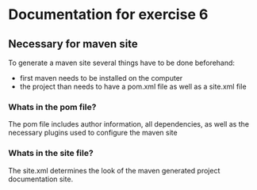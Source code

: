 # Documentation for exercise 6

## Necessary for maven site

To generate a maven site several things have to be done beforehand:

- first maven needs to be installed on the computer
- the project than needs to have a pom.xml file as well as a site.xml file

### Whats in the pom file?

The pom file includes author information, all dependencies, as well as the necessary plugins used to configure the maven site

### Whats in the site file?

The site.xml determines the look of the maven generated project documentation site.


